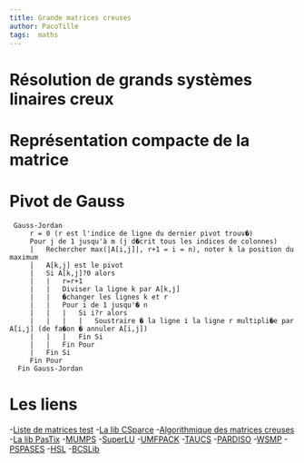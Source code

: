 ```yaml
---
title: Grande matrices creuses
author: PacoTille
tags:  maths
---
```


# Résolution de grands systèmes linaires creux

# Représentation compacte de la matrice

# Pivot de Gauss

~~~ {.cpp}
 Gauss-Jordan
     r = 0 (r est l'indice de ligne du dernier pivot trouv�)
     Pour j de 1 jusqu'à m (j d�crit tous les indices de colonnes)
     |   Rechercher max(|A[i,j]|, r+1 = i = n), noter k la position du maximum
     |   A[k,j] est le pivot
     |   Si A[k,j]?0 alors
     |   |   r=r+1
     |   |   Diviser la ligne k par A[k,j]
     |   |   �changer les lignes k et r
     |   |   Pour i de 1 jusqu'� n
     |   |   |   Si i?r alors
     |   |   |   |   Soustraire � la ligne i la ligne r multipli�e par A[i,j] (de fa�on � annuler A[i,j])
     |   |   |   Fin Si
     |   |   Fin Pour
     |   Fin Si
     Fin Pour
  Fin Gauss-Jordan
~~~


# Les liens

-[Liste de matrices test](http://www.cise.ufl.edu/research/sparse/matrices/list_by_dimension.html)
-[La lib CSparce](http://www.cise.ufl.edu/research/sparse/CSparse/)
-[Algorithmique des matrices creuses](http://perso.ens-lyon.fr/bora.ucar/CR09/linear-algebra-basics.pdf)
-[La lib PasTix](http://pastix.gforge.inria.fr/files/README-txt.html)
-[MUMPS](http://mumps.enseeiht.fr/)
-[SuperLU](http://crd-legacy.lbl.gov/~xiaoye/SuperLU/)
-[UMFPACK](http://www.cise.ufl.edu/research/sparse/umfpack/)
-[TAUCS](http://www.tau.ac.il/~stoledo/taucs/)
-[PARDISO](http://www.pardiso-project.org/)
-[WSMP](http://researcher.ibm.com/view_project.php?id=1426)
-[PSPASES](http://www-users.cs.umn.edu/~mjoshi/pspases/)
-[HSL](http://www.hsl.rl.ac.uk/)
-[BCSLib](http://www.boeing.com/phantom/bcslib/)
